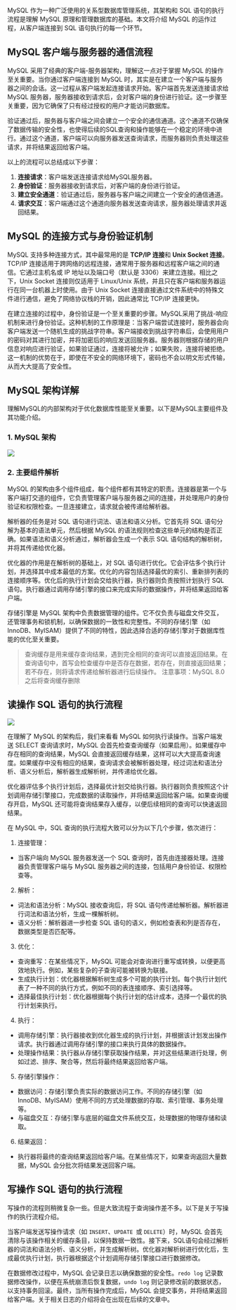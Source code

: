MySQL 作为一种广泛使用的关系型数据库管理系统，其架构和 SQL 语句的执行流程是理解 MySQL 原理和管理数据库的基础。本文将介绍 MySQL 的运作过程，从客户端连接到 SQL 语句执行的每一个环节。

## MySQL 客户端与服务器的通信流程

MySQL 采用了经典的客户端-服务器架构，理解这一点对于掌握 MySQL 的操作至关重要。当你通过客户端连接到 MySQL 时，其实是在建立一个客户端与服务器之间的会话。这一过程从客户端发起连接请求开始。客户端首先发送连接请求给 MySQL 服务器，服务器接收到请求后，会对客户端的身份进行验证。这一步骤至关重要，因为它确保了只有经过授权的用户才能访问数据库。

验证通过后，服务器与客户端之间会建立一个安全的通信通道。这个通道不仅确保了数据传输的安全性，也使得后续的SQL查询和操作能够在一个稳定的环境中进行。通过这个通道，客户端可以向服务器发送查询请求，而服务器则负责处理这些请求，并将结果返回给客户端。

以上的流程可以总结成以下步骤：

1. **连接请求**：客户端发送连接请求给MySQL服务器。
2. **身份验证**：服务器接收到请求后，对客户端的身份进行验证。
3. **建立安全通道**：验证通过后，服务器与客户端之间建立一个安全的通信通道。
4. **请求交互**：客户端通过这个通道向服务器发送查询请求，服务器处理请求并返回结果。

## MySQL 的连接方式与身份验证机制

MySQL 支持多种连接方式，其中最常用的是 **TCP/IP 连接**和 **Unix Socket 连接**。TCP/IP 连接适用于跨网络的远程连接，通常用于服务器和远程客户端之间的通信。它通过主机名或 IP 地址以及端口号（默认是 3306）来建立连接。相比之下，Unix Socket 连接则仅适用于 Linux/Unix 系统，并且只在客户端和服务器运行在同一台机器上时使用。由于 Unix Socket 连接直接通过文件系统中的特殊文件进行通信，避免了网络协议栈的开销，因此通常比 TCP/IP 连接更快。

在建立连接的过程中，身份验证是一个至关重要的步骤。MySQL采用了挑战-响应机制来进行身份验证。这种机制的工作原理是：当客户端尝试连接时，服务器会向客户端发送一个随机生成的挑战字符串。客户端接收到挑战字符串后，会使用用户的密码对其进行加密，并将加密后的响应发送回服务器。服务器则根据存储的用户信息对响应进行验证，如果验证通过，连接将被允许；如果失败，连接将被拒绝。这一机制的优势在于，即使在不安全的网络环境下，密码也不会以明文形式传输，从而大大提高了安全性。

## MySQL 架构详解

理解MySQL的内部架构对于优化数据库性能至关重要。以下是MySQL主要组件及其功能介绍。

### 1. MySQL 架构

![](/MySQL.png)

### 2. 主要组件解析

MySQL 的架构由多个组件组成，每个组件都有其特定的职责。连接器是第一个与客户端打交道的组件，它负责管理客户端与服务器之间的连接，并处理用户的身份验证和权限检查。一旦连接建立，请求就会被传递给解析器。

解析器的任务是对 SQL 语句进行词法、语法和语义分析。它首先将 SQL 语句分解为基本的语法单元，然后根据 MySQL 的语法规则检查这些单元的结构是否正确。如果语法和语义分析通过，解析器会生成一个表示 SQL 语句结构的解析树，并将其传递给优化器。

优化器的作用是在解析树的基础上，对 SQL 语句进行优化。它会评估多个执行计划，并选择其中成本最低的方案。优化的内容包括选择最优的索引、重新排列表的连接顺序等。优化后的执行计划会交给执行器，执行器则负责按照计划执行 SQL 语句。执行器通过调用存储引擎的接口来完成实际的数据操作，并将结果返回给客户端。

存储引擎是 MySQL 架构中负责数据管理的组件。它不仅负责与磁盘文件交互，还管理事务和锁机制，以确保数据的一致性和完整性。不同的存储引擎（如 InnoDB、MyISAM）提供了不同的特性，因此选择合适的存储引擎对于数据库性能的优化至关重要。

> 查询缓存是用来缓存查询结果，遇到完全相同的查询可以直接返回结果。在查询语句中，首写会检查缓存中是否存在数据，若存在，则直接返回结果；若不存在，则将请求传递给解析器进行后续操作。 注意事项：MySQL 8.0 之后将查询缓存删除

## 读操作 SQL 语句的执行流程

![](/MySQL-readSQL.png)

在理解了 MySQL 的架构后，我们来看看 MySQL 如何执行读操作。当客户端发送 SELECT 查询请求时，MySQL 会首先检查查询缓存（如果启用）。如果缓存中存在相同的查询结果，MySQL 会直接返回缓存结果，这样可以大大提高查询速度。如果缓存中没有相应的结果，查询请求会被解析器处理，经过词法和语法分析、语义分析后，解析器生成解析树，并传递给优化器。

优化器评估多个执行计划后，选择最优计划交给执行器。执行器则负责按照这个计划调用存储引擎接口，完成数据的读取操作，并将结果返回给客户端。如果查询缓存开启，MySQL 还可能将查询结果存入缓存，以便后续相同的查询可以快速返回结果。

在 MySQL 中，SQL 查询的执行流程大致可以分为以下几个步骤，依次进行：

1. 连接管理：

- 当客户端向 MySQL 服务器发送一个 SQL 查询时，首先由连接器处理。连接器负责管理客户端与 MySQL 服务器之间的连接，包括用户身份验证、权限检查等。

2. 解析：

- 词法和语法分析：MySQL 接收查询后，将 SQL 语句传递给解析器。解析器进行词法和语法分析，生成一棵解析树。
- 语义分析：解析器进一步检查 SQL 语句的语义，例如检查表和列是否存在，数据类型是否匹配等。

3. 优化：

- 查询重写：在某些情况下，MySQL 可能会对查询进行重写或转换，以便更高效地执行。例如，某些复杂的子查询可能被转换为联接。
- 生成执行计划：优化器根据解析树生成多个可能的执行计划。每个执行计划代表了一种不同的执行方式，例如不同的表连接顺序、索引选择等。
- 选择最佳执行计划：优化器根据每个执行计划的估计成本，选择一个最优的执行计划来执行。

4. 执行：

- 调用存储引擎：执行器接收到优化器生成的执行计划，并根据该计划发出操作请求。执行器通过调用存储引擎的接口来执行具体的数据操作。
- 处理操作结果：执行器从存储引擎获取操作结果，并对这些结果进行处理，例如过滤、排序、聚合等，然后将最终结果返回给客户端。

5. 存储引擎操作：

- 数据访问：存储引擎负责实际的数据访问工作。不同的存储引擎（如 InnoDB、MyISAM）使用不同的方式处理数据的存取、索引管理、事务处理等。
- 与磁盘交互：存储引擎与底层的磁盘文件系统交互，处理数据的物理存储和读取。

6. 结果返回：

- 执行器将最终的查询结果返回给客户端。在某些情况下，如果查询返回大量数据，MySQL 会分批次将结果发送回客户端。

## 写操作 SQL 语句的执行流程

写操作的流程则稍微复杂一些。但是大致流程于查询操作差不多。以下是关于写操作的执行流程介绍。

当客户端发送写操作请求（如 `INSERT`、`UPDATE `或 `DELETE`）时，MySQL 会首先清除与该操作相关的缓存条目，以保持数据一致性。接下来，SQL语句会经过解析器的词法和语法分析、语义分析，并生成解析树。优化器对解析树进行优化后，生成最优执行计划，执行器根据这个计划调用存储引擎接口进行数据修改。

在数据修改过程中，MySQL 会记录日志以确保数据的安全性。`redo log` 记录数据修改操作，以便在系统崩溃后恢复数据，`undo log` 则记录修改前的数据状态，以支持事务回滚。最终，当所有操作完成后，MySQL 会提交事务，并将结果返回给客户端。关于相关日志的介绍将会在出现在后续的文章中。